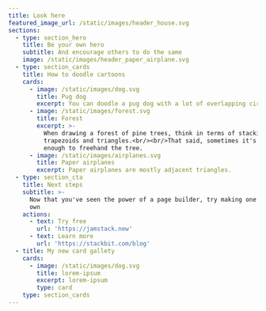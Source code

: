 ```yaml
---
title: Look here
featured_image_url: /static/images/header_house.svg
sections:
  - type: section_hero
    title: Be your own hero
    subtitle: And encourage others to do the same
    image: /static/images/header_paper_airplane.svg
  - type: section_cards
    title: How to doodle cartoons
    cards:
      - image: /static/images/dog.svg
        title: Pug dog
        excerpt: You can doodle a pug dog with a lot of overlapping circles and ovals.
      - image: /static/images/forest.svg
        title: Forest
        excerpt: >-
          When drawing a forest of pine trees, think in terms of stacking
          trapezoids and triangles.<br/><br/>That said, sometimes it's easy
          enough to freehand the tree.
      - image: /static/images/airplanes.svg
        title: Paper airplanes
        excerpt: Paper airplanes are mostly adjacent triangles.
  - type: section_cta
    title: Next steps
    subtitle: >-
      Now that you've seen the power of a page builder, try making one of your
      own
    actions:
      - text: Try free
        url: 'https://jamstack.new'
      - text: Learn more
        url: 'https://stackbit.com/blog'
  - title: My new card gallety
    cards:
      - image: /static/images/dog.svg
        title: lorem-ipsum
        excerpt: lorem-ipsum
        type: card
    type: section_cards
---
```


